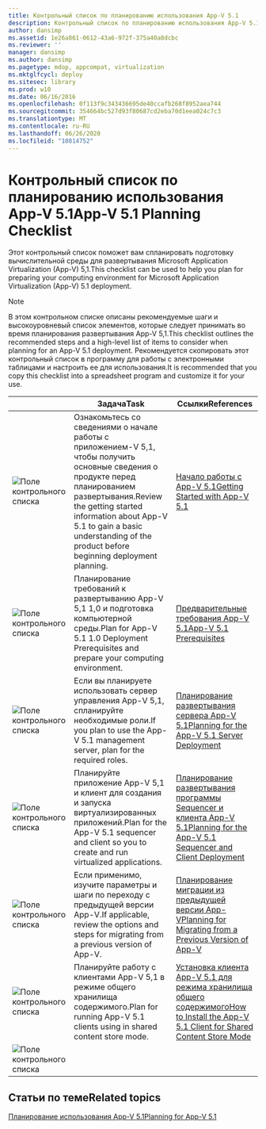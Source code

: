 ```yaml
---
title: Контрольный список по планированию использования App-V 5.1
description: Контрольный список по планированию использования App-V 5.1
author: dansimp
ms.assetid: 1e26a861-0612-43a6-972f-375a40a8dcbc
ms.reviewer: ''
manager: dansimp
ms.author: dansimp
ms.pagetype: mdop, appcompat, virtualization
ms.mktglfcycl: deploy
ms.sitesec: library
ms.prod: w10
ms.date: 06/16/2016
ms.openlocfilehash: 0f113f9c343436695de40ccafb268f8952aea744
ms.sourcegitcommit: 354664bc527d93f80687cd2eba70d1eea024c7c3
ms.translationtype: MT
ms.contentlocale: ru-RU
ms.lasthandoff: 06/26/2020
ms.locfileid: "10814752"
---
```

# <span data-ttu-id="d054f-103">Контрольный список по планированию использования App-V 5.1</span><span class="sxs-lookup"><span data-stu-id="d054f-103">App-V 5.1 Planning Checklist</span></span>

<span data-ttu-id="d054f-104">Этот контрольный список поможет вам спланировать подготовку вычислительной среды для развертывания Microsoft Application Virtualization (App-V) 5,1.</span><span class="sxs-lookup"><span data-stu-id="d054f-104">This checklist can be used to help you plan for preparing your computing environment for Microsoft Application Virtualization (App-V) 5.1 deployment.</span></span>

> [!NOTE]
> <span data-ttu-id="d054f-105">В этом контрольном списке описаны рекомендуемые шаги и высокоуровневый список элементов, которые следует принимать во время планирования развертывания App-V 5,1.</span><span class="sxs-lookup"><span data-stu-id="d054f-105">This checklist outlines the recommended steps and a high-level list of items to consider when planning for an App-V 5.1 deployment.</span></span> <span data-ttu-id="d054f-106">Рекомендуется скопировать этот контрольный список в программу для работы с электронными таблицами и настроить ее для использования.</span><span class="sxs-lookup"><span data-stu-id="d054f-106">It is recommended that you copy this checklist into a spreadsheet program and customize it for your use.</span></span>

| |<span data-ttu-id="d054f-107">Задача</span><span class="sxs-lookup"><span data-stu-id="d054f-107">Task</span></span> |<span data-ttu-id="d054f-108">Ссылки</span><span class="sxs-lookup"><span data-stu-id="d054f-108">References</span></span> |
|-|-|-|
|![Поле контрольного списка](images/checklistbox.gif) |<span data-ttu-id="d054f-110">Ознакомьтесь со сведениями о начале работы с приложением-V 5,1, чтобы получить основные сведения о продукте перед планированием развертывания.</span><span class="sxs-lookup"><span data-stu-id="d054f-110">Review the getting started information about App-V 5.1 to gain a basic understanding of the product before beginning deployment planning.</span></span>|[<span data-ttu-id="d054f-111">Начало работы с App-V 5.1</span><span class="sxs-lookup"><span data-stu-id="d054f-111">Getting Started with App-V 5.1</span></span>](getting-started-with-app-v-51.md)|
|![Поле контрольного списка](images/checklistbox.gif) |<span data-ttu-id="d054f-113">Планирование требований к развертыванию App-V 5,1 1,0 и подготовка компьютерной среды.</span><span class="sxs-lookup"><span data-stu-id="d054f-113">Plan for App-V 5.1 1.0 Deployment Prerequisites and prepare your computing environment.</span></span>|[<span data-ttu-id="d054f-114">Предварительные требования App-V 5.1</span><span class="sxs-lookup"><span data-stu-id="d054f-114">App-V 5.1 Prerequisites</span></span>](app-v-51-prerequisites.md)|
|![Поле контрольного списка](images/checklistbox.gif) |<span data-ttu-id="d054f-116">Если вы планируете использовать сервер управления App-V 5,1, спланируйте необходимые роли.</span><span class="sxs-lookup"><span data-stu-id="d054f-116">If you plan to use the App-V 5.1 management server, plan for the required roles.</span></span>|[<span data-ttu-id="d054f-117">Планирование развертывания сервера App-V 5.1</span><span class="sxs-lookup"><span data-stu-id="d054f-117">Planning for the App-V 5.1 Server Deployment</span></span>](planning-for-the-app-v-51-server-deployment.md)|
|![Поле контрольного списка](images/checklistbox.gif) |<span data-ttu-id="d054f-119">Планируйте приложение App-V 5,1 и клиент для создания и запуска виртуализированных приложений.</span><span class="sxs-lookup"><span data-stu-id="d054f-119">Plan for the App-V 5.1 sequencer and client so you to create and run virtualized applications.</span></span>|[<span data-ttu-id="d054f-120">Планирование развертывания программы Sequencer и клиента App-V 5.1</span><span class="sxs-lookup"><span data-stu-id="d054f-120">Planning for the App-V 5.1 Sequencer and Client Deployment</span></span>](planning-for-the-app-v-51-sequencer-and-client-deployment.md)|
|![Поле контрольного списка](images/checklistbox.gif) |<span data-ttu-id="d054f-122">Если применимо, изучите параметры и шаги по переходу с предыдущей версии App-V.</span><span class="sxs-lookup"><span data-stu-id="d054f-122">If applicable, review the options and steps for migrating from a previous version of App-V.</span></span>|[<span data-ttu-id="d054f-123">Планирование миграции из предыдущей версии App-V</span><span class="sxs-lookup"><span data-stu-id="d054f-123">Planning for Migrating from a Previous Version of App-V</span></span>](planning-for-migrating-from-a-previous-version-of-app-v51.md)|
|![Поле контрольного списка](images/checklistbox.gif) |<span data-ttu-id="d054f-125">Планируйте работу с клиентами App-V 5,1 в режиме общего хранилища содержимого.</span><span class="sxs-lookup"><span data-stu-id="d054f-125">Plan for running App-V 5.1 clients using in shared content store mode.</span></span>|[<span data-ttu-id="d054f-126">Установка клиента App-V 5.1 для режима хранилища общего содержимого</span><span class="sxs-lookup"><span data-stu-id="d054f-126">How to Install the App-V 5.1 Client for Shared Content Store Mode</span></span>](how-to-install-the-app-v-51-client-for-shared-content-store-mode.md)|
|![Поле контрольного списка](images/checklistbox.gif) |         |         |

## <span data-ttu-id="d054f-128">Статьи по теме</span><span class="sxs-lookup"><span data-stu-id="d054f-128">Related topics</span></span>

[<span data-ttu-id="d054f-129">Планирование использования App-V 5.1</span><span class="sxs-lookup"><span data-stu-id="d054f-129">Planning for App-V 5.1</span></span>](planning-for-app-v-51.md)
